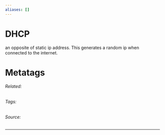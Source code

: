 ```yaml
---
aliases: []
---
```

# DHCP
an opposite of static ip address. This generates a random ip when connected to the internet. 











# Metatags
###### Related: 
###### Tags: 
###### Source: 

---